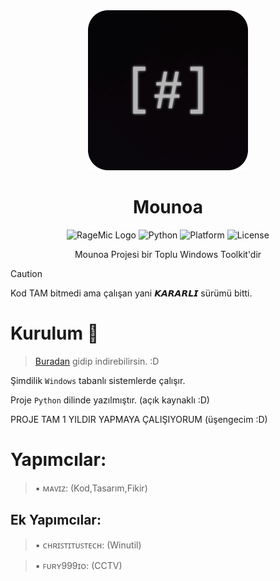 <div align="center">
  
<img src="imgs/logo.png" width="256">

# Mounoa <br>

<img alt="RageMic Logo" src="https://img.shields.io/badge/Batch Toolkit for Windows-black">
<img alt="Python" src="https://img.shields.io/badge/python-3.13.2-blue">
<img alt="Platform" src="https://img.shields.io/badge/platform-Windows-blue">
<img alt="License" src="https://img.shields.io/badge/license-MIT-green">

Mounoa Projesi bir Toplu Windows Toolkit'dir
</div>

> [!CAUTION]
> Kod TAM bitmedi ama çalışan yani 𝙆𝘼𝙍𝘼𝙍𝙇𝙄 sürümü bitti.

# Kurulum 🔨
> [Buradan]([example.com](https://github.com/Mav1zz/Mounoa/releases/tag/1.0.0)) gidip indirebilirsin. :D

Şimdilik `Windows` tabanlı sistemlerde çalışır.

Proje `Python` dilinde yazılmıştır. (açık kaynaklı :D)

PROJE TAM 1 YILDIR YAPMAYA ÇALIŞIYORUM (üşengecim :D)

# Yapımcılar:
>  ▪ ᴍᴀᴠɪᴢ: (Kod,Tasarım,Fikir)

## Ek Yapımcılar:
>  ▪ ᴄʜʀɪꜱᴛɪᴛᴜꜱᴛᴇᴄʜ: (Winutil)

>  ▪ ꜰᴜʀʏ999ɪᴏ: (CCTV)
